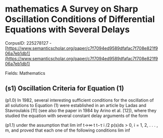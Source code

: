 # mathematics A Survey on Sharp Oscillation Conditions of Differential Equations with Several Delays

CorpusID: 225278127 - [https://www.semanticscholar.org/paper/c7f7094ed9589dfafac7f708e821f906a7eb1db1](https://www.semanticscholar.org/paper/c7f7094ed9589dfafac7f708e821f906a7eb1db1)

Fields: Mathematics

## (s1) Oscillation Criteria for Equation (1)
(p1.0) In 1982, several interesting sufficient conditions for the oscillation of all solutions to Equation (1) were established in an article by Ladas and Stavroulakis [11] (see also the paper in 1984 by Arino et al. [12]), where they studied the equation with several constant delay arguments of the form

(p1.1) under the assumption that lim inf t→∞ t t−τ i /2 p(s)ds > 0, i = 1, 2, . . . , m, and proved that each one of the following conditions lim inf
